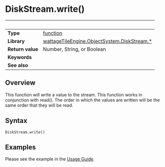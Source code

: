 # DiskStream.write()

|                      | &nbsp;
| -------------------- | ---------------------------------------------------------------
| __Type__             | [function](http://docs.coronalabs.com/api/type/Function.html)
| __Library__          | [wattageTileEngine.ObjectSystem.DiskStream.*](type_diskStream.markdown)
| __Return value__     | Number, String, or Boolean
| __Keywords__         |
| __See also__         |


## Overview

This function will write a value to the stream.  This function
works in conjunction with read().  The order in which the values
are written will be the same order that they will be read.

## Syntax

	DiskStream.write()

## Examples

Please see the example in the [Usage Guide](../usageGuide.markdown).